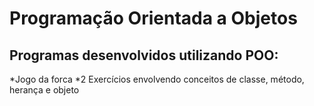 # Programação Orientada a Objetos

## Programas desenvolvidos utilizando POO:

*Jogo da forca
*2 Exercícios envolvendo conceitos de classe, método, herança e objeto
